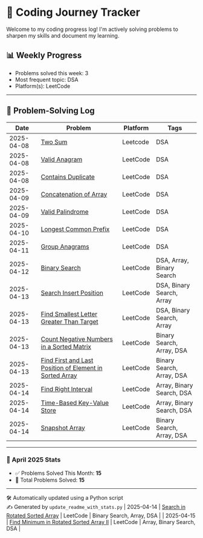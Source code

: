 # 🚀 Coding Journey Tracker

Welcome to my coding progress log! I'm actively solving problems to sharpen my skills and document my learning.

<!-- STATS-START -->
## 📊 Weekly Progress

- Problems solved this week: 3  
- Most frequent topic: DSA  
- Platform(s): LeetCode  
<!-- STATS-END -->

---

## 🧠 Problem-Solving Log

<!-- PROGRESS-START -->
| Date | Problem | Platform | Tags |
|------|---------|----------|------|
| 2025-04-08 | [Two Sum](.\2025-04-08\two_sum.md) | Leetcode | DSA |
| 2025-04-08 | [Valid Anagram](.\2025-04-08\valid_anagram.md) | LeetCode | DSA |
| 2025-04-08 | [Contains Duplicate](.\2025-04-08\contains_duplicate.md) | LeetCode | DSA |
| 2025-04-09 | [Concatenation of Array](.\2025-04-09\concatenation_of_array.md) | LeetCode | DSA |
| 2025-04-09 | [Valid Palindrome](.\2025-04-09\valid_palindrome.md) | LeetCode | DSA |
| 2025-04-10 | [Longest Common Prefix](.\2025-04-10\longest_common_prefix.md) | LeetCode | DSA |
| 2025-04-11 | [Group Anagrams](.\2025-04-11\group_anagrams.md) | LeetCode | DSA |
| 2025-04-12 | [Binary Search](.\2025-04-12\binary_search.md) | LeetCode | DSA, Array, Binary Search |
| 2025-04-13 | [Search Insert Position](.\2025-04-13\search_insert_position.md) | LeetCode | DSA, Binary Search, Array |
| 2025-04-13 | [Find Smallest Letter Greater Than Target](.\2025-04-13\find_smallest_letter_greater_than_target.md) | LeetCode | DSA, Binary Search, Array |
| 2025-04-13 | [Count Negative Numbers in a Sorted Matrix](.\2025-04-13\count_negative_numbers_in_a_sorted_matrix.md) | LeetCode | Binary Search, Array, DSA |
| 2025-04-13 | [Find First and Last Position of Element in Sorted Array](.\2025-04-13\find_first_and_last_position_of_element_in_sorted_array.md) | LeetCode | Binary Search, Array, DSA |
| 2025-04-14 | [Find Right Interval](.\2025-04-14\find_right_interval.md) | LeetCode | Array, Binary Search, DSA |
| 2025-04-14 | [Time-Based Key-Value Store](.\2025-04-14\time-based_key-value_store.md) | LeetCode | Array, Binary Search, DSA |
| 2025-04-14 | [Snapshot Array](.\2025-04-14\snapshot_array.md) | LeetCode | Binary Search, Array, DSA |
<!-- PROGRESS-END -->

---

### 📅 April 2025 Stats

- ✅ Problems Solved This Month: **15**
- 🎯 Total Problems Solved: **15**

---

🛠️ Automatically updated using a Python script  
✍️ Generated by `update_readme_with_stats.py`
| 2025-04-14 | [Search in Rotated Sorted Array](.\2025-04-14\search_in_rotated_sorted_array.md) | LeetCode | Binary Search, Array, DSA |
| 2025-04-15 | [Find Minimum in Rotated Sorted Array II](.\2025-04-15\find_minimum_in_rotated_sorted_array_ii.md) | LeetCode | Array, Binary Search, DSA |
